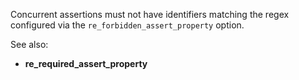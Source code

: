Concurrent assertions must not have identifiers matching the regex configured
via the `re_forbidden_assert_property` option.

See also:
  - **re_required_assert_property**
